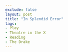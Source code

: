 ```yaml
---
exclude: false
layout: post
title: "In Splendid Error"
tags:
- Play
- Theatre in the X
- Reading
- The Drake
---
```

